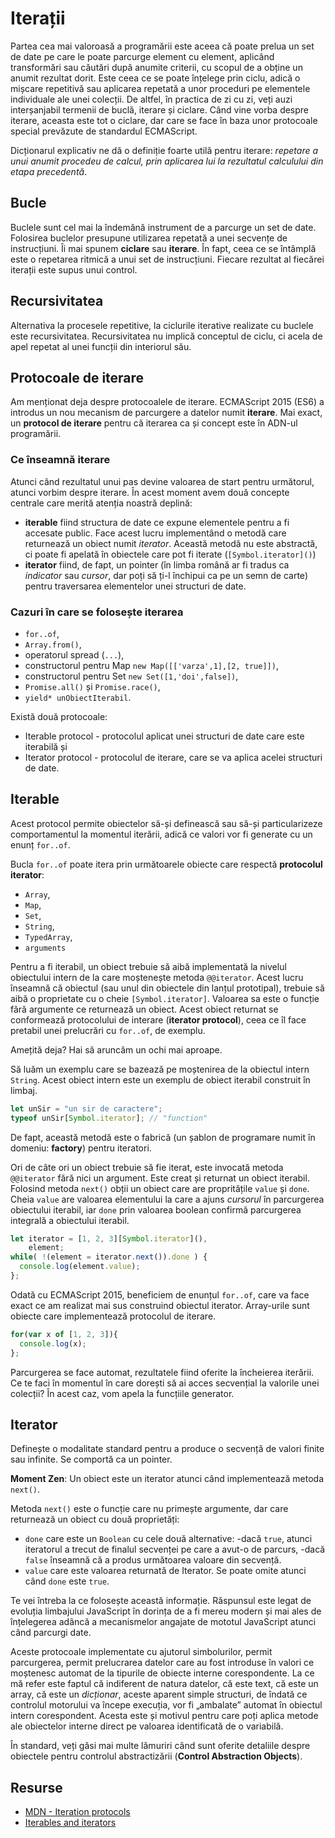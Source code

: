 # Iterații

Partea cea mai valoroasă a programării este aceea că poate prelua un set de date pe care le poate parcurge element cu element, aplicând transformări sau căutări după anumite criterii, cu scopul de a obține un anumit rezultat dorit. Este ceea ce se poate înțelege prin ciclu, adică o mișcare repetitivă sau aplicarea repetată a unor proceduri pe elementele individuale ale unei colecții. De altfel, în practica de zi cu zi, veți auzi interșanjabil termenii de buclă, iterare și ciclare. Când vine vorba despre iterare, aceasta este tot o ciclare, dar care se face în baza unor protocoale special prevăzute de standardul ECMAScript.

Dicționarul explicativ ne dă o definiție foarte utilă pentru iterare: *repetare a unui anumit procedeu de calcul, prin aplicarea lui la rezultatul calculului din etapa precedentă*.

## Bucle

Buclele sunt cel mai la îndemână instrument de a parcurge un set de date.
Folosirea buclelor presupune utilizarea repetată a unei secvențe de instrucțiuni. Îi mai spunem **ciclare** sau **iterare**. În fapt, ceea ce se întâmplă este o repetarea ritmică a unui set de instrucțiuni. Fiecare rezultat al fiecărei iterații este supus unui control.

## Recursivitatea

Alternativa la procesele repetitive, la ciclurile iterative realizate cu buclele este recursivitatea. Recursivitatea nu implică conceptul de ciclu, ci acela de apel repetat al unei funcții din interiorul său.

## Protocoale de iterare

Am menționat deja despre protocoalele de iterare. ECMAScript 2015 (ES6) a introdus un nou mecanism de parcurgere a datelor numit **iterare**. Mai exact, un **protocol de iterare** pentru că iterarea ca și concept este în ADN-ul programării.

### Ce înseamnă iterare

Atunci când rezultatul unui pas devine valoarea de start pentru următorul, atunci vorbim despre iterare. În acest moment avem două concepte centrale care merită atenția noastră deplină:

-   **iterable** fiind structura de date ce expune elementele pentru a fi accesate public. Face acest lucru implementând o metodă care returnează un obiect numit *iterator*. Această metodă nu este abstractă, ci poate fi apelată în obiectele care pot fi iterate (`[Symbol.iterator]()`)
-   **iterator** fiind, de fapt, un pointer (în limba română ar fi tradus ca *indicator* sau *cursor*, dar poți să ți-l închipui ca pe un semn de carte) pentru traversarea elementelor unei structuri de date.

### Cazuri în care se folosește iterarea

-   `for..of`,
-   `Array.from()`,
-   operatorul spread (`...`),
-   constructorul pentru Map `new Map([['varza',1],[2, true]])`,
-   constructorul pentru Set `new Set([1,'doi',false])`,
-   `Promise.all()` și `Promise.race()`,
-   `yield* unObiectIterabil`.

Există două protocoale:

-   Iterable protocol - protocolul aplicat unei structuri de date care este iterabilă și
-   Iterator protocol - protocolul de iterare, care se va aplica acelei structuri de date.

## Iterable

Acest protocol permite obiectelor să-și definească sau să-și particularizeze comportamentul la momentul iterării, adică ce valori vor fi generate cu un enunț `for..of`.

Bucla `for..of` poate itera prin următoarele obiecte care respectă **protocolul iterator**:

-   `Array`,
-   `Map`,
-   `Set`,
-   `String`,
-   `TypedArray`,
-   `arguments`

Pentru a fi iterabil, un obiect trebuie să aibă implementată la nivelul obiectului intern de la care moștenește metoda `@@iterator`. Acest lucru înseamnă că obiectul (sau unul din obiectele din lanțul prototipal), trebuie să aibă o proprietate cu o cheie `[Symbol.iterator]`. Valoarea sa este o funcție fără argumente ce returnează un obiect. Acest obiect returnat se conformează protocolului de interare (**iterator protocol**), ceea ce îl face pretabil unei prelucrări cu `for..of`, de exemplu.

Amețită deja? Hai să aruncăm un ochi mai aproape.

Să luăm un exemplu care se bazează pe moștenirea de la obiectul intern `String`. Acest obiect intern este un exemplu de obiect iterabil construit în limbaj.

```javascript
let unSir = "un sir de caractere";
typeof unSir[Symbol.iterator]; // "function"
```

De fapt, această metodă este o fabrică (un șablon de programare numit în domeniu: **factory**) pentru iteratori.

Ori de câte ori un obiect trebuie să fie iterat, este invocată metoda `@@iterator` fără nici un argument. Este creat și returnat un obiect iterabil. Folosind metoda `next()` obții un obiect care are propritățile `value` și `done`. Cheia `value` are valoarea elementului la care a ajuns *cursorul* în parcurgerea obiectului iterabil, iar `done` prin valoarea boolean confirmă parcurgerea integrală a obiectului iterabil.

```javascript
let iterator = [1, 2, 3][Symbol.iterator](),
    element;
while( !(element = iterator.next()).done ) {
  console.log(element.value);
};
```

Odată cu ECMAScript 2015, beneficiem de enunțul `for..of`, care va face exact ce am realizat mai sus construind obiectul iterator. Array-urile sunt obiecte care implementează protocolul de iterare.

```javascript
for(var x of [1, 2, 3]){
  console.log(x);
};
```

Parcurgerea se face automat, rezultatele fiind oferite la încheierea iterării. Ce te faci în momentul în care dorești să ai acces secvențial la valorile unei colecții? În acest caz, vom apela la funcțiile generator.

## Iterator

Definește o modalitate standard pentru a produce o secvență de valori finite sau infinite. Se comportă ca un pointer.

**Moment Zen**: Un obiect este un iterator atunci când implementează metoda `next()`.

Metoda `next()` este o funcție care nu primește argumente, dar care returnează un obiect cu două proprietăți:

-   `done` care este un `Boolean` cu cele două alternative:
  -dacă `true`, atunci iteratorul a trecut de finalul secvenței pe care a avut-o de parcurs,
  -dacă `false` înseamnă că a produs următoarea valoare din secvență.
-   `value` care este valoarea returnată de Iterator. Se poate omite atunci când `done` este `true`.

Te vei întreba la ce folosește această informație. Răspunsul este legat de evoluția limbajului JavaScript în dorința de a fi mereu modern și mai ales de înțelegerea adâncă a mecanismelor angajate de mototul JavaScript atunci când parcurgi date.

Aceste protocoale implementate cu ajutorul simbolurilor, permit parcurgerea, permit prelucrarea datelor care au fost introduse în valori ce moștenesc automat de la tipurile de obiecte interne corespondente. La ce mă refer este faptul că indiferent de natura datelor, că este text, că este un array, că este un *dicționar*, aceste aparent simple structuri, de îndată ce controlul motorului va începe execuția, vor fi „ambalate” automat în obiectul intern corespondent. Acesta este și motivul pentru care poți aplica metode ale obiectelor interne direct pe valoarea identificată de o variabilă.

În standard, veți găsi mai multe lămuriri când sunt oferite detaliile despre obiectele pentru controlul abstractizării (**Control Abstraction Objects**).

## Resurse

-   [MDN - Iteration protocols](https://developer.mozilla.org/en-US/docs/Web/JavaScript/Reference/Iteration_protocols)
-   [Iterables and iterators](http://exploringjs.com/es6/ch_iteration.html)
